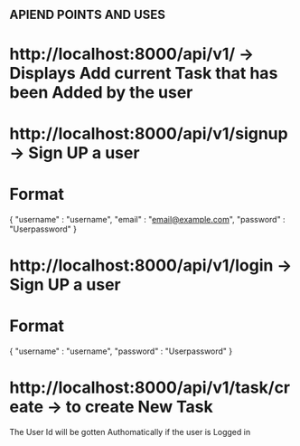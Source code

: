 ## APIEND POINTS AND USES

# http://localhost:8000/api/v1/ -> Displays Add current Task that has been Added by the user

# http://localhost:8000/api/v1/signup -> Sign UP a user

# Format

{
"username" : "username",
"email" : "email@example.com",
"password" : "Userpassword"
}

# http://localhost:8000/api/v1/login -> Sign UP a user

# Format

{
"username" : "username",
"password" : "Userpassword"
}

# http://localhost:8000/api/v1/task/create -> to create New Task

The User Id will  be gotten Authomatically if the user is Logged in

